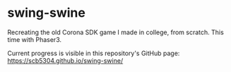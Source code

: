 # swing-swine

Recreating the old Corona SDK game I made in college, from scratch. This time with Phaser3.

Current progress is visible in this repository's GitHub page:
https://scb5304.github.io/swing-swine/
